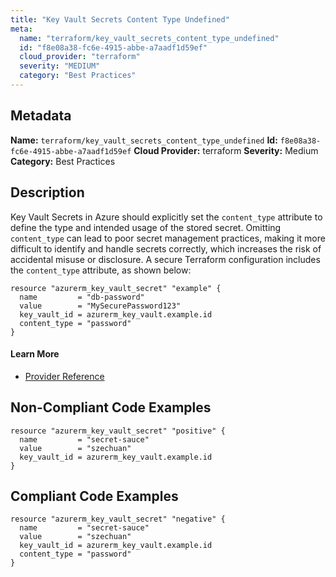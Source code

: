 ```yaml
---
title: "Key Vault Secrets Content Type Undefined"
meta:
  name: "terraform/key_vault_secrets_content_type_undefined"
  id: "f8e08a38-fc6e-4915-abbe-a7aadf1d59ef"
  cloud_provider: "terraform"
  severity: "MEDIUM"
  category: "Best Practices"
---
```

## Metadata
**Name:** `terraform/key_vault_secrets_content_type_undefined`
**Id:** `f8e08a38-fc6e-4915-abbe-a7aadf1d59ef`
**Cloud Provider:** terraform
**Severity:** Medium
**Category:** Best Practices
## Description
Key Vault Secrets in Azure should explicitly set the `content_type` attribute to define the type and intended usage of the stored secret. Omitting `content_type` can lead to poor secret management practices, making it more difficult to identify and handle secrets correctly, which increases the risk of accidental misuse or disclosure. A secure Terraform configuration includes the `content_type` attribute, as shown below:

```
resource "azurerm_key_vault_secret" "example" {
  name         = "db-password"
  value        = "MySecurePassword123"
  key_vault_id = azurerm_key_vault.example.id
  content_type = "password"
}
```

#### Learn More

 - [Provider Reference](https://registry.terraform.io/providers/hashicorp/azurerm/latest/docs/resources/key_vault_secret#content_type)

## Non-Compliant Code Examples
```azure
resource "azurerm_key_vault_secret" "positive" {
  name         = "secret-sauce"
  value        = "szechuan"
  key_vault_id = azurerm_key_vault.example.id
}

```

## Compliant Code Examples
```azure
resource "azurerm_key_vault_secret" "negative" {
  name         = "secret-sauce"
  value        = "szechuan"
  key_vault_id = azurerm_key_vault.example.id
  content_type = "password"
}

```